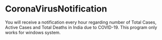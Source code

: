 # CoronaVirusNotification
You will receive a notification every hour regarding number of Total Cases, Active Cases and Total Deaths in India due to COVID-19. This program only works for windows system.
